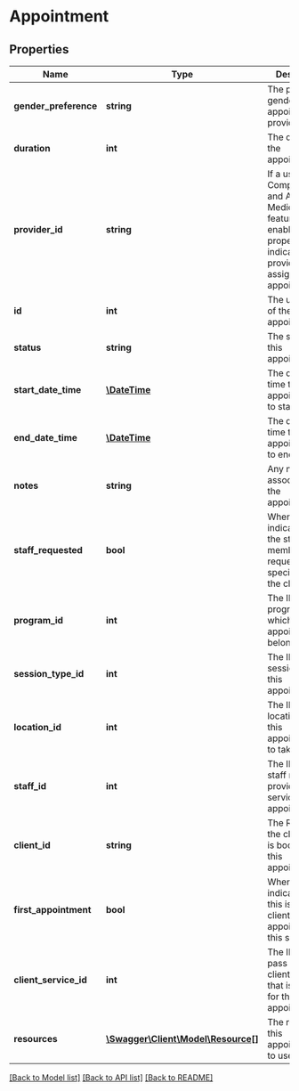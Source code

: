# Appointment

## Properties
Name | Type | Description | Notes
------------ | ------------- | ------------- | -------------
**gender_preference** | **string** | The preferred gender of the appointment provider. | [optional] 
**duration** | **int** | The duration of the appointment. | [optional] 
**provider_id** | **string** | If a user has Complementary and Alternative Medicine features enabled, this property indicates the provider assigned to the appointment. | [optional] 
**id** | **int** | The unique ID of the appointment. | [optional] 
**status** | **string** | The status of this appointment. | [optional] 
**start_date_time** | [**\DateTime**](\DateTime.md) | The date and time the appointment is to start. | [optional] 
**end_date_time** | [**\DateTime**](\DateTime.md) | The date and time the appointment is to end. | [optional] 
**notes** | **string** | Any notes associated with the appointment. | [optional] 
**staff_requested** | **bool** | When &#x60;true&#x60;, indicates that the staff member was requested specifically by the client. | [optional] 
**program_id** | **int** | The ID of the program to which this appointment belongs. | [optional] 
**session_type_id** | **int** | The ID of the session type of this appointment. | [optional] 
**location_id** | **int** | The ID of the location where this appointment is to take place. | [optional] 
**staff_id** | **int** | The ID of the staff member providing the service for this appointment. | [optional] 
**client_id** | **string** | The RSSID of the client who is booked for this appointment. | [optional] 
**first_appointment** | **bool** | When &#x60;true&#x60;, indicates that this is the client’s first appointment at this site. | [optional] 
**client_service_id** | **int** | The ID of the pass on the client’s account that is to pay for this appointment. | [optional] 
**resources** | [**\Swagger\Client\Model\Resource[]**](Resource.md) | The resources this appointment is to use. | [optional] 

[[Back to Model list]](../README.md#documentation-for-models) [[Back to API list]](../README.md#documentation-for-api-endpoints) [[Back to README]](../README.md)


